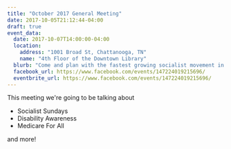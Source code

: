 ```yaml
---
title: "October 2017 General Meeting"
date: 2017-10-05T21:12:44-04:00
draft: true
event_data:
  date: 2017-10-07T14:00:00-04:00
  location:
    address: "1001 Broad St, Chattanooga, TN"
    name: "4th Floor of the Downtown Library"
  blurb: "Come and plan with the fastest growing socialist movement in the USA"
  facebook_url: https://www.facebook.com/events/147224019215696/
  eventbrite_url: https://www.facebook.com/events/147224019215696/
---
```


This meeting we're going to be talking about

* Socialist Sundays
* Disability Awareness
* Medicare For All

and more!

